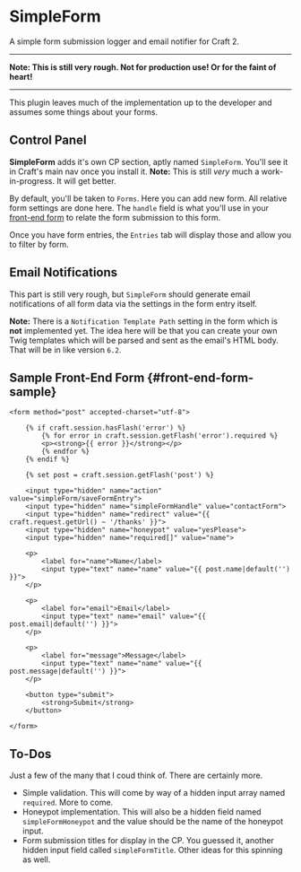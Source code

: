 # SimpleForm

A simple form submission logger and email notifier for Craft 2.

-----

**Note: This is still very rough. Not for production use! Or for the faint of heart!** 

-----

This plugin leaves much of the implementation up to the developer and assumes some things about your forms.

## Control Panel

**SimpleForm** adds it's own CP section, aptly named `SimpleForm`. You'll see it in Craft's main nav once you install it. **Note:** This is still *very* much a work-in-progress. It will get better.

By default, you'll be taken to `Forms`. Here you can add new form. All relative form settings are done here. The `handle` field is what you'll use in your [front-end form](#front-end-form-sample) to relate the form submission to this form.

Once you have form entries, the `Entries` tab will display those and allow you to filter by form.

## Email Notifications

This part is still very rough, but `SimpleForm` should generate email notifications of all form data via the settings in the form entry itself.

**Note:** There is a `Notification Template Path` setting in the form which is **not** implemented yet. The idea here will be that you can create your own Twig templates which will be parsed and sent as the email's HTML body. That will be in like version `6.2`.


## Sample Front-End Form {#front-end-form-sample}

	<form method="post" accepted-charset="utf-8">

		{% if craft.session.hasFlash('error') %}
			{% for error in craft.session.getFlash('error').required %}
			<p><strong>{{ error }}</strong></p>
			{% endfor %}
		{% endif %}

		{% set post = craft.session.getFlash('post') %}

		<input type="hidden" name="action" value="simpleForm/saveFormEntry">
		<input type="hidden" name="simpleFormHandle" value="contactForm">
		<input type="hidden" name="redirect" value="{{ craft.request.getUrl() ~ '/thanks' }}">
		<input type="hidden" name="honeypot" value="yesPlease">
		<input type="hidden" name="required[]" value="name">

		<p>
			<label for="name">Name</label>
			<input type="text" name="name" value="{{ post.name|default('') }}">
		</p>
		
		<p>
			<label for="email">Email</label>
			<input type="text" name="email" value="{{ post.email|default('') }}">
		</p>

		<p>
			<label for="message">Message</label>
			<input type="text" name="name" value="{{ post.message|default('') }}">
		</p>

		<button type="submit">
			<strong>Submit</strong>
		</button>

	</form>

## To-Dos

Just a few of the many that I coud think of. There are certainly more.

* Simple validation. This will come by way of a hidden input array named `required`. More to come.
* Honeypot implementation. This will also be a hidden field named `simpleFormHoneypot` and the value should be the name of the honeypot input.
* Form submission titles for display in the CP. You guessed it, another hidden input field called `simpleFormTitle`. Other ideas for this spinning as well.